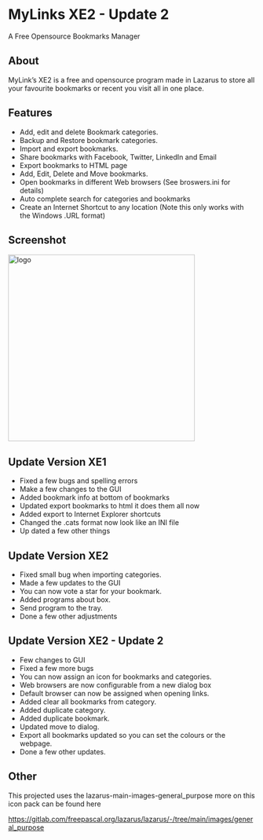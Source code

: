 # MyLinks XE2 - Update 2
A Free Opensource Bookmarks Manager

## About
MyLink’s XE2 is a free and opensource program made in Lazarus to store all your favourite bookmarks or recent you visit all in one place.

## Features

-	Add, edit and delete Bookmark categories.
-	Backup and Restore bookmark categories.
-	Import and export bookmarks.
-	Share bookmarks with Facebook, Twitter, LinkedIn and Email
-	Export bookmarks to HTML page
-	Add, Edit, Delete and Move bookmarks.
-	Open bookmarks in different Web browsers (See broswers.ini for details)
-	Auto complete search for categories and bookmarks
-	Create an Internet Shortcut to any location (Note this only works with the Windows .URL format)

## Screenshot

<img width="380" alt="logo" src="https://user-images.githubusercontent.com/17520035/224432349-f076e53d-57b5-440d-b41e-b9cd077df13a.png">

## Update Version XE1

- Fixed a few bugs and spelling errors
- Make a few changes to the GUI
- Added bookmark info at bottom of bookmarks
- Updated export bookmarks to html it does them all now
- Added export to Internet Explorer shortcuts
- Changed the .cats format now look like an INI file
- Up dated a few other things

## Update Version XE2

- Fixed small bug when importing categories.
- Made a few updates to the GUI
- You can now vote a star for your bookmark.
- Added programs about box.
- Send program to the tray.
- Done a few other adjustments

## Update Version XE2 - Update 2
- Few changes to GUI
- Fixed a few more bugs
- You can now assign an icon for bookmarks and categories.
- Web browsers are now configurable from a new dialog box
- Default browser can now be assigned when opening links.
- Added clear all bookmarks from category.
- Added duplicate category.
- Added duplicate bookmark.
- Updated move to dialog.
- Export all bookmarks updated so you can set the colours or the webpage.
- Done a few other updates.

## Other
This projected uses the lazarus-main-images-general_purpose more on this icon pack can be found here

https://gitlab.com/freepascal.org/lazarus/lazarus/-/tree/main/images/general_purpose
